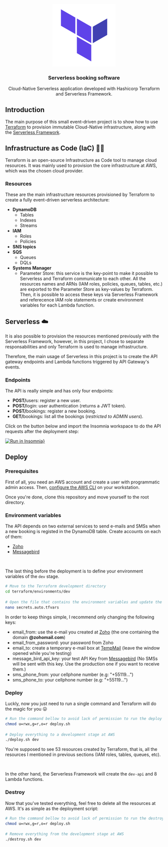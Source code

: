 <p align="center">
  <img alt="Terraform" title="Terraform logo" src="./assets/logo-terraform.png" width="200px" />
</p>

<h3 align="center">
  Serverless booking software
</h3>

<p align="center">Cloud-Native Serverless application developed with Hashicorp Terraform and Serverless Framework.</p>

## Introduction

The main purpose of this small event-driven project is to show how to use <a href="https://www.terraform.io/">Terraform</a> to provision immutable Cloud-Native infrastructure, along with the <a href="https://www.serverless.com/">Serverless Framework</a>.

## Infrastructure as Code (IaC) 👷🏻

Terraform is an open-source Infrastructure as Code tool to manage cloud resources. It was mainly used to provision the core infrastructure at AWS, which was the chosen cloud provider. <br />

### Resources

These are the main infrastructure resources provisioned by Terraform to create a fully event-driven serverless architecture:

- <b>DynamoDB</b>
  - Tables
  - Indexes
  - Streams
- <b>IAM</b>
  - Roles
  - Policies
- <b>SNS topics</b>
- <b>SQS</b>
  - Queues
  - DQLs
- <b>Systems Manager</b>
  - Parameter Store: this service is the key-point to make it possible to Serverless and Terraform communicate to each other. All the resources names and ARNs (IAM roles, policies, queues, tables, etc.) are exported to the Parameter Store as key-values by Terraform. Then, it is possible to access these keys via Serverless Framework and referecence IAM role statements or create environment variables for each Lambda function.

## Serverless ☁️

It is also possible to provision the resources mentioned previously with the Serverless Framework, however, in this project, I chose to separate responsabilities and only Terraform is used to manage infrastructure. <br />

Therefore, the main usage of Serverless in this project is to create the API gateway endpoints and Lambda functions triggered by API Gateway's events.

### Endpoints

The API is really simple and has only four endpoints:

- <b>POST/</b>users: register a new user.
- <b>POST/</b>login: user authentication (returns a JWT token).
- <b>POST/</b>bookings: register a new booking.
- <b>GET/</b>bookings: list all the bookings (<i>restricted to ADMIN users</i>).

Click on the button below and import the Insomnia workspace to do the API requests after the deployment step:

[![Run in Insomnia}](https://insomnia.rest/images/run.svg)](https://insomnia.rest/run/?label=Terraform%20Serverless&uri=https%3A%2F%2Fgist.github.com%2Feduardo3g%2F0bc07cdc507e62b90c620b3eab50c1f2)

## Deploy

### Prerequisites

First of all, you need an AWS account and create a user with programmatic admin access. Then, <a href="https://docs.aws.amazon.com/cli/latest/userguide/cli-configure-files.html">configure the AWS CLI</a> on your workstation.
<br/>

Once you're done, clone this repository and move yourself to the root directory.

### Environment variables

The API depends on two external services to send e-mails and SMSs when a new booking is registed in the DynamoDB table. Create accounts on each of them:
  - <a href="https://www.zoho.com/pt-br/">Zoho</a>
  - <a href="https://messagebird.com/en/">Messagebird</a>

<br />

The last thing before the deployment is to define your environment variables of the `dev` stage.

```bash
# Move to the Terraform development directory
cd terraform/environments/dev

# Open the file that contains the environment variables and update the values
nano secrets.auto.tfvars
```

In order to keep things simple, I recommend only changing the following keys:
  - email_from: use the e-mail you created at <a href="https://www.zoho.com/pt-br/">Zoho</a> (the one containing the domain <b>@zohomail.com</b>)
  - email_from_password: your password from Zoho
  - email_to: create a temporary e-mail box at <a href="https://temp-mail.org/pt/">TempMail</a> (leave the window opened while you're testing)
  - message_bird_api_key: your test API Key from <a href="https://messagebird.com/en/">Messagebird</a> (No SMSs will be sent with this key. Use the production one if you want to receive them.)
  - sms_phone_from: your cellphone number (e.g: "+55119...")
  - sms_phone_to: your cellphone number (e.g: "+55119...")

### Deploy

Luckly, now you just need to run a single command and Terraform will do the magic for you 😛
```bash
# Run the command bellow to avoid lack of permission to run the deploy shell script
chmod u=rwx,g=r,o=r deploy.sh

# Deploy everything to a development stage at AWS
./deploy.sh dev
```

You're supposed to see 53 resources created by Terraform, that is, all the resources I mentioned in previous sections (IAM roles, tables, queues, etc).

<br />

In the other hand, the Serverless Framework will create the `dev-api` and 8 Lambda functions.

### Destroy

Now that you've tested everything, feel free to delete all the resources at AWS. It's as simple as the deployment script:
```bash
# Run the command bellow to avoid lack of permission to run the destroy shell script
chmod u=rwx,g=r,o=r deploy.sh

# Remove everything from the development stage at AWS
./destroy.sh dev
```
